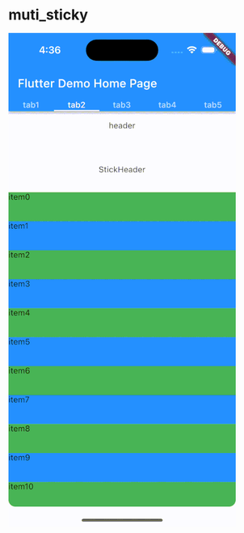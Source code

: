 # muti_sticky

![image](https://github.com/1325679717/muti_sticky/blob/main/gif/compressed-muti_sticky.gif)